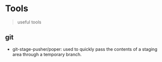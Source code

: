 # Tools

> useful tools

## git

- git-stage-pusher/poper: used to quickly pass the contents of a staging area through a temporary branch.

